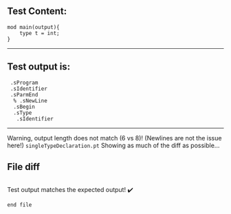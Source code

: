 
Test Content: 
-------------------------
```
mod main(output){
    type t = int;
}
```
------------------------
Test output is: 
-------------------------
```
 .sProgram
 .sIdentifier
 .sParmEnd
  % .sNewLine
  .sBegin
  .sType
   .sIdentifier

```
------------------------
Warning, output length does not match (6 vs 8)!  (Newlines are not the issue here!) `singleTypeDeclaration.pt`
Showing as much of the diff as possible...

File diff
-------------------------
```diff

```
Test output matches the expected output! :heavy_check_mark:

```
end file
